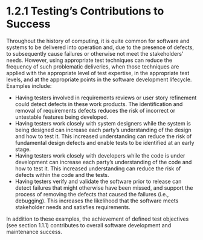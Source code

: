 # 1.2.1 Testing’s Contributions to Success

Throughout the history of computing, it is quite common for software and systems to be delivered into operation and, due to the presence of defects, to subsequently cause failures or otherwise not meet the stakeholders’ needs. However, using appropriate test techniques can reduce the frequency of such problematic deliveries, when those techniques are applied with the appropriate level of test expertise, in the appropriate test levels, and at the appropriate points in the software development lifecycle. Examples include: 

* Having testers involved in requirements reviews or user story refinement could detect defects in these work products. The identification and removal of requirements defects reduces the risk of incorrect or untestable features being developed.
* Having testers work closely with system designers while the system is being designed can increase each party’s understanding of the design and how to test it. This increased understanding can reduce the risk of fundamental design defects and enable tests to be identified at an early stage.
* Having testers work closely with developers while the code is under development can increase each party’s understanding of the code and how to test it. This increased understanding can reduce the risk of defects within the code and the tests. 
* Having testers verify and validate the software prior to release can detect failures that might otherwise have been missed, and support the process of removing the defects that caused the failures \(i.e., debugging\). This increases the likelihood that the software meets stakeholder needs and satisfies requirements.

In addition to these examples, the achievement of defined test objectives \(see section 1.1.1\) contributes to overall software development and maintenance success.

